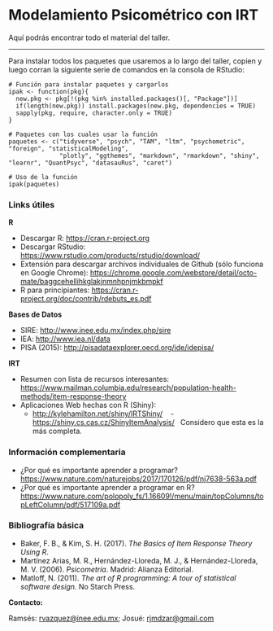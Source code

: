 # Modelamiento Psicométrico con IRT

Aquí podrás encontrar todo el material del taller.
***

Para instalar todos los paquetes que usaremos a lo largo del taller, copien y luego corran la siguiente serie de comandos en la consola de RStudio:

```
# Función para instalar paquetes y cargarlos
ipak <- function(pkg){
  new.pkg <- pkg[!(pkg %in% installed.packages()[, "Package"])]
  if(length(new.pkg)) install.packages(new.pkg, dependencies = TRUE)
  sapply(pkg, require, character.only = TRUE)
}

# Paquetes con los cuales usar la función
paquetes <- c("tidyverse", "psych", "TAM", "ltm", "psychometric", "foreign", "statisticalModeling", 
              "plotly", "ggthemes", "markdown", "rmarkdown", "shiny", "learnr", "QuantPsyc", "datasauRus", "caret")

# Uso de la función
ipak(paquetes)
```



### Links útiles

**R**
* Descargar R: https://cran.r-project.org
* Descargar RStudio: https://www.rstudio.com/products/rstudio/download/
* Extensión para descargar archivos individuales de Github (sólo funciona en Google Chrome):
https://chrome.google.com/webstore/detail/octo-mate/baggcehellihkglakjnmnhpnjmkbmpkf
* R para principiantes: https://cran.r-project.org/doc/contrib/rdebuts_es.pdf

**Bases de Datos**
* SIRE: http://www.inee.edu.mx/index.php/sire
* IEA: http://www.iea.nl/data
* PISA (2015): http://pisadataexplorer.oecd.org/ide/idepisa/

**IRT**
* Resumen con lista de recursos interesantes: https://www.mailman.columbia.edu/research/population-health-methods/item-response-theory
* Aplicaciones Web hechas con R (Shiny):
    - http://kylehamilton.net/shiny/IRTShiny/
    - https://shiny.cs.cas.cz/ShinyItemAnalysis/   Considero que esta es la más completa.


### Información complementaria
* ¿Por qué es importante aprender a programar? https://www.nature.com/naturejobs/2017/170126/pdf/nj7638-563a.pdf
* ¿Por qué es importante aprender a programar en R? 
https://www.nature.com/polopoly_fs/1.16609!/menu/main/topColumns/topLeftColumn/pdf/517109a.pdf

### Bibliografía básica

- Baker, F. B., & Kim, S. H. (2017). *The Basics of Item Response Theory Using R*.
- Martínez Arias, M. R., Hernández-Lloreda, M. J., & Hernández-Lloreda, M. V. (2006). *Psicometría*. Madrid: Alianza Editorial.
- Matloff, N. (2011). *The art of R programming: A tour of statistical software design*. No Starch Press.

**Contacto:**

Ramsés: rvazquez@inee.edu.mx; Josué: rjmdzar@gmail.com
